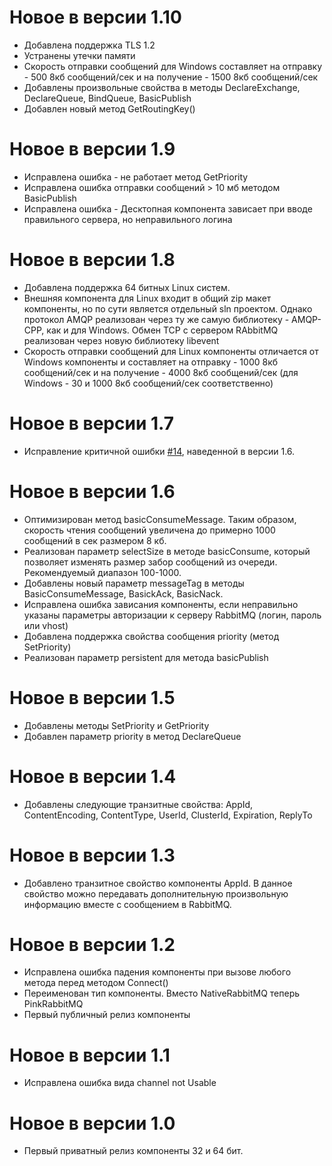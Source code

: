 # Новое в версии 1.10
* Добавлена поддержка TLS 1.2
* Устранены утечки памяти
* Скорость отправки сообщений для Windows составляет на отправку - 500 8кб сообщений/сек и на получение - 1500 8кб сообщений/сек
* Добавлены произвольные свойства в методы DeclareExchange, DeclareQueue, BindQueue, BasicPublish
* Добавлен новый метод GetRoutingKey()

# Новое в версии 1.9
* Исправлена ошибка - не работает метод GetPriority
* Исправлена ошибка отправки сообщений > 10 мб методом BasicPublish
* Исправлена ошибка - Десктопная компонента зависает при вводе правильного сервера, но неправильного логина
# Новое в версии 1.8
* Добавлена поддержка 64 битных Linux систем. 
* Внешняя компонента для Linux входит в общий zip макет компоненты, но по сути является отдельный sln проектом. Однако протокол AMQP реализован через ту же самую библиотеку  - AMQP-CPP, как и для Windows. Обмен TCP с сервером RAbbitMQ реализован через новую библиотеку libevent
* Скорость отправки сообщений для Linux компоненты отличается от Windows компоненты и составляет на отправку - 1000 8кб сообщений/сек и на получение - 4000 8кб сообщений/сек (для Windows - 30 и 1000 8кб сообщений/сек соответственно)

# Новое в версии 1.7
* Исправление критичной ошибки [#14](https://github.com/BITERP/PinkRabbitMQ/issues/14), наведенной в версии 1.6.

# Новое в версии 1.6

* Оптимизирован метод basicConsumeMessage. Таким образом, скорость чтения сообщений увеличена до примерно 1000 сообщений в сек размером 8 кб.
* Реализован параметр selectSize в методе basicConsume, который позволяет изменять размер забор сообщений из очереди. Рекомендуемый диапазон 100-1000.
* Добавлены новый параметр messageTag в методы BasicConsumeMessage, BasickAck, BasicNack.
* Исправлена ошибка зависания компоненты, если неправильно указаны параметры авторизации к серверу RabbitMQ (логин, пароль или vhost)
* Добавлена поддержка свойства сообщения  priority (метод SetPriority)
* Реализован параметр persistent для метода basicPublish 

# Новое в версии 1.5

* Добавлены методы SetPriority и GetPriority
* Добавлен параметр priority в метод DeclareQueue

# Новое в версии 1.4

* Добавлены следующие транзитные свойства: AppId, ContentEncoding, ContentType, UserId, ClusterId, Expiration, ReplyTo

# Новое в версии 1.3

* Добавлено транзитное свойство компоненты AppId. В данное свойство можно передавать дополнительную произвольную информацию вместе с сообщением в RabbitMQ.

# Новое в версии 1.2

* Исправлена ошибка падения компоненты при вызове любого метода перед методом Connect()
* Переименован тип компоненты. Вместо NativeRabbitMQ теперь PinkRabbitMQ
* Первый публичный релиз компоненты

# Новое в версии 1.1

* Исправлена ошибка вида channel not Usable

# Новое в версии 1.0

* Первый приватный релиз компоненты 32 и 64 бит.
